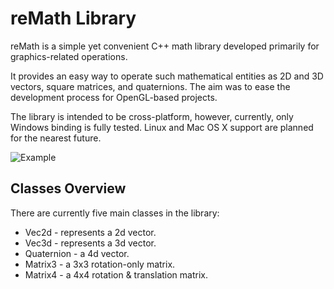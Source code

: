 # reMath Library

reMath is a simple yet convenient C++ math library developed primarily for graphics-related operations.

It provides an easy way to operate such mathematical entities as 2D and 3D vectors, square matrices, and quaternions. The aim was to ease the development process for OpenGL-based projects.

The library is intended to be cross-platform, however, currently, only Windows binding is fully tested. Linux and Mac OS X support are planned for the nearest future.

![Example](images/example01.png)

## Classes Overview

There are currently five main classes in the library:

* Vec2d - represents a 2d vector.
* Vec3d - represents a 3d vector.
* Quaternion - a 4d vector.
* Matrix3 - a 3x3 rotation-only matrix.
* Matrix4 - a 4x4 rotation & translation matrix.
